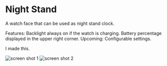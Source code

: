 # Night Stand
A watch face that can be used as night stand clock. 

Features: Backlight always on if the watch is charging. Battery percentage displayed in the upper right corner. 
Upcoming: Configurable settings.

I made this.

![screen shot 1](http://i.imgur.com/uu56Cjl.png)
![screen shot 2](http://i.imgur.com/lr8rd8y.png)
